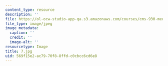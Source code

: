 ```yaml
---
content_type: resource
description: ''
file: https://ol-ocw-studio-app-qa.s3.amazonaws.com/courses/cms-930-media-education-and-the-marketplace-fall-2001/569f15e2ac7970f88ffdc0cbcc6cd6e8_7.jpg
file_type: image/jpeg
image_metadata:
  caption: ''
  credit: ''
  image-alt: ''
resourcetype: Image
title: 7.jpg
uid: 569f15e2-ac79-70f8-8ffd-c0cbcc6cd6e8
---
```

